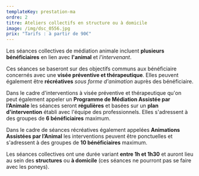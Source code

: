 ```yaml
---
templateKey: prestation-ma
ordre: 2
titre: Ateliers collectifs en structure ou à domicile
image: /img/dsc_0556.jpg
prix: "Tarifs : à partir de 90€"
---
```

Les séances collectives de médiation animale incluent **plusieurs bénéficiaires** en lien avec **l'animal** et *l'intervenant*.

Ces séances se baseront sur des objectifs communs aux bénéficiaire concernés avec une **visée préventive et thérapeutique**. Elles peuvent également être **récréatives** *sous forme d'animation* auprès des bénéficiaire.

Dans le cadre d'interventions à visée préventive et thérapeutique qu'on peut également appeler un **Programme de Médiation Assistée par l’Animale** les séances seront **régulières** et basées sur un **plan d'intervention** établi avec l'équipe des professionnels. Elles s'adressent à des groupes de **6 bénéficiaires** maximum.

Dans le cadre de séances récréatives également appelées **Animations Assistées par l’Animal** les interventions peuvent être ponctuelles et s'adressent à des groupes de **10 bénéficiaires** maximum.

Les séances collectives ont une durée variant **entre 1h et 1h30** et auront lieu au sein des **structures** ou **à domicile** (ces séances ne pourront pas se faire avec les poneys).